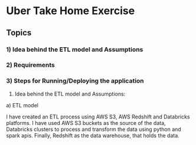 # Uber Take Home Exercise
## Topics
### 1)	Idea behind the ETL model and Assumptions
### 2)  Requirements
### 3)	Steps for Running/Deploying the application


1. Idea behind the ETL model and Assumptions:

a) ETL model

I have created an ETL process using AWS S3, AWS Redshift and Databricks platforms.
I have used AWS S3 buckets as the source of the data, Databricks clusters to process and transform the data using python and spark apis. Finally, Redshift as the data warehouse, that holds the data. 
